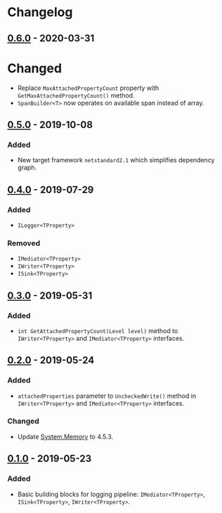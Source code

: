 # Changelog

## [0.6.0] - 2020-03-31
# Changed
- Replace `MaxAttachedPropertyCount` property with `GetMaxAttachedPropertyCount()` method.
- `SpanBuilder<T>` now operates on available span instead of array.

## [0.5.0] - 2019-10-08
### Added
- New target framework `netstandard2.1` which simplifies dependency graph.

## [0.4.0] - 2019-07-29
### Added
- `ILogger<TProperty>`

### Removed
- `IMediator<TProperty>`
- `IWriter<TProperty>`
- `ISink<TProperty>`

## [0.3.0] - 2019-05-31
### Added
- `int GetAttachedPropertyCount(Level level)` method to `IWriter<TProperty>` and `IMediator<TProperty>` interfaces.

## [0.2.0] - 2019-05-24
### Added
- `attachedProperties` parameter to `UncheckedWrite()` method in `IWriter<TProperty>` and `IMediator<TProperty>` interfaces.

### Changed
- Update [System.Memory](https://www.nuget.org/packages/System.Memory) to 4.5.3.

## [0.1.0] - 2019-05-23
### Added
- Basic building blocks for logging pipeline: `IMediator<TProperty>`, `ISink<TProperty>`, `IWriter<TProperty>`.

[0.6.0]: https://github.com/qbit86/phlogopite/compare/abstractions-0.5.0...abstractions-0.6.0
[0.5.0]: https://github.com/qbit86/phlogopite/compare/abstractions-0.4.0...abstractions-0.5.0
[0.4.0]: https://github.com/qbit86/phlogopite/compare/abstractions-0.3.0...abstractions-0.4.0
[0.3.0]: https://github.com/qbit86/phlogopite/compare/abstractions-0.2.0...abstractions-0.3.0
[0.2.0]: https://github.com/qbit86/phlogopite/compare/abstractions-0.1.0...abstractions-0.2.0
[0.1.0]: https://github.com/qbit86/phlogopite/releases/tag/abstractions-0.1.0
